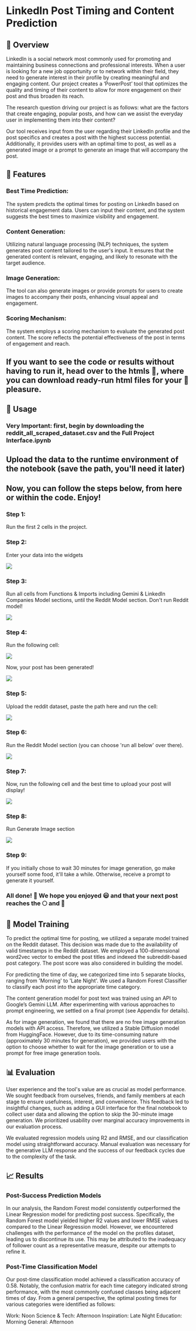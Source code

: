 
# LinkedIn Post Timing and Content Prediction

## 🌟 Overview

LinkedIn is a social network most commonly used for promoting and maintaining business connections and professional interests. When a user is looking for a new job opportunity or to network within their field, they need to generate interest in their profile by creating meaningful and engaging content. Our project creates a ‘PowerPost’ tool that optimizes the quality and timing of their content to allow for more engagement on their post and thus broaden its reach.

The research question driving our project is as follows: what are the factors that create engaging, popular posts, and how can we assist the everyday user in implementing them into their content?

Our tool receives input from the user regarding their LinkedIn profile and the post specifics and creates a post with the highest success potential. Additionally, it provides users with an optimal time to post, as well as a generated image or a prompt to generate an image that will accompany the post.

## 🚀 Features
### Best Time Prediction: 
The system predicts the optimal times for posting on LinkedIn based on historical engagement data. Users can input their content, and the system suggests the best times to maximize visibility and engagement.

### Content Generation: 
Utilizing natural language processing (NLP) techniques, the system generates post content tailored to the user's input. It ensures that the generated content is relevant, engaging, and likely to resonate with the target audience.

### Image Generation:
The tool can also generate images or provide prompts for users to create images to accompany their posts, enhancing visual appeal and engagement.

### Scoring Mechanism:
 The system employs a scoring mechanism to evaluate the generated post content. The score reflects the potential effectiveness of the post in terms of engagement and reach. 

## If you want to see the code or results without having to run it, head over to the htmls 📂, where you can download ready-run html files for your 👀 pleasure. 

## 📝 Usage
### Very Important: first, begin by downloading the reddit_all_scraped_dataset.csv and the Full Project Interface.ipynb
## Upload the data to the runtime environment of the notebook (save the path, you'll need it later)
## Now, you can follow the steps below, from here or within the code. Enjoy!

### Step 1:
Run the first 2 cells in the project.

### Step 2:
Enter your data into the widgets

![](images/interface.png)

### Step 3:
Run all cells from Functions & Imports including Gemini & LinkedIn Companies Model sections, until the Reddit Model section. Don't run Reddit model!

![](images/step3.png)


### Step 4:
Run the following cell:

![](images/response.png)

Now, your post has been generated!

![](images/post.jpg)

### Step 5:
Upload the reddit dataset, paste the path here and run the cell:

![](images/reddit_path.png)

### Step 6:
Run the Reddit Model section (you can choose 'run all below' over there).

![](images/reddit_step.png)

### Step 7:
Now, run the following cell and the best time to upload your post will display!

![](images/time_pred.png)

### Step 8:
Run Generate Image section

![](images/image_step.png)

### Step 9:
If you initially chose to wait 30 minutes for image generation, go make yourself some food, it'll take a while. Otherwise, receive a prompt to generate it yourself.

### All done! 🎉 We hope you enjoyed 😃 and that your next post reaches the 🌕 and 🌠

## 🧠 Model Training
To predict the optimal time for posting, we utilized a separate model trained on the Reddit dataset. This decision was made due to the availability of valid timestamps in the Reddit dataset. We employed a 100-dimensional word2vec vector to embed the post titles and indexed the subreddit-based post category. The post score was also considered in building the model.

For predicting the time of day, we categorized time into 5 separate blocks, ranging from 'Morning' to 'Late Night'. We used a Random Forest Classifier to classify each post into the appropriate time category.

The content generation model for post text was trained using an API to Google’s Gemini LLM. After experimenting with various approaches to prompt engineering, we settled on a final prompt (see Appendix for details).

As for image generation, we found that there are no free image generation models with API access. Therefore, we utilized a Stable Diffusion model from HuggingFace. However, due to its time-consuming nature (approximately 30 minutes for generation), we provided users with the option to choose whether to wait for the image generation or to use a prompt for free image generation tools.

## 📊 Evaluation
User experience and the tool's value are as crucial as model performance. We sought feedback from ourselves, friends, and family members at each stage to ensure usefulness, interest, and convenience. This feedback led to insightful changes, such as adding a GUI interface for the final notebook to collect user data and allowing the option to skip the 30-minute image generation. We prioritized usability over marginal accuracy improvements in our evaluation process.

We evaluated regression models using R2 and RMSE, and our classification model using straightforward accuracy. Manual evaluation was necessary for the generative LLM response and the success of our feedback cycles due to the complexity of the task.

## 📈 Results

### Post-Success Prediction Models
In our analysis, the Random Forest model consistently outperformed the Linear Regression model for predicting post success. Specifically, the Random Forest model yielded higher R2 values and lower RMSE values compared to the Linear Regression model. However, we encountered challenges with the performance of the model on the profiles dataset, leading us to discontinue its use. This may be attributed to the inadequacy of follower count as a representative measure, despite our attempts to refine it.

### Post-Time Classification Model
Our post-time classification model achieved a classification accuracy of 0.58. Notably, the confusion matrix for each time category indicated strong performance, with the most commonly confused classes being adjacent times of day. From a general perspective, the optimal posting times for various categories were identified as follows:

Work: Noon
Science & Tech: Afternoon
Inspiration: Late Night
Education: Morning
General: Afternoon

